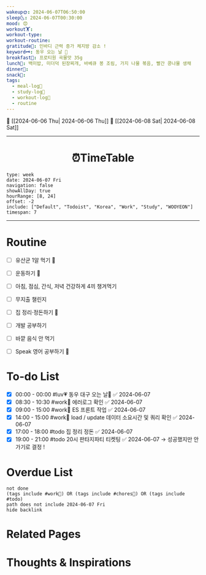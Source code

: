 ```yaml
---
wakeup🌞: 2024-06-07T06:50:00
sleep🌜: 2024-06-07T00:30:00
mood: 😍
workout🏋️: 
workout-type: 
workout-routine: 
gratitude🙏: 인바디 근력 증가 체지방 감소 !
keyword🗝️: 동우 오는 날 💝
breakfast🍳: 프로티원 곡물맛 35g
lunch🍚: 백미밥, 미더덕 된장찌개, 바베큐 봉 조림, 가지 나물 볶음, 빨간 콩나물 생채
dinner🥗: 
snack🍬: 
tags:
  - meal-log📝
  - study-log📓
  - workout-log💪
  - routine
---
```


🔺 [[2024-06-06 Thu| 2024-06-06 Thu]]
🔻 [[2024-06-08 Sat| 2024-06-08 Sat]]
___
<h1> <center>⏰TimeTable </center> </h1>

```gEvent
type: week
date: 2024-06-07 Fri
navigation: false
showAllDay: true
hourRange: [8, 24]
offset: -2
include: ["Default", "Todoist", "Korea", "Work", "Study", "WOOYEON"]
timespan: 7
```

--- 


# Routine 

- [ ] 유산균 1알 먹기 🔼 
- [ ] 운동하기 🔼
- [ ] 아침, 점심, 간식, 저녁 건강하게 4끼 챙겨먹기
- [ ] 무지출 챌린지 
- [ ] 집 정리·정돈하기 🔼
- [ ] 개발 공부하기
- [ ] 바깥 음식 안 먹기 
- [ ] Speak 영어 공부하기 🔼 


# To-do List

- [x] 00:00 - 00:00 #luv💗 동우 대구 오는 날🧸 ✅ 2024-06-07
- [x] 08:30 - 10:30 #work💼 에러로그 확인 ✅ 2024-06-07
- [x] 09:00 - 15:00 #work💼 ES 프론트 작업 ✅ 2024-06-07
- [x] 14:00 - 15:00 #work💼 load / update 데이터 소요시간 및 쿼리 확인 ✅ 2024-06-07
- [x] 17:00 - 18:00 #todo 집 정리 정돈 ✅ 2024-06-07
- [x] 19:00 - 21:00 #todo 20시 판타지파티 티켓팅 ✅ 2024-06-07
	→ 성공했지만 안 가기로 결정 ! 

# Overdue List
```tasks
not done
(tags include #work💼) OR (tags include #chores🧺) OR (tags include #todo)
path does not include 2024-06-07 Fri
hide backlink
```

# Related Pages



# Thoughts & Inspirations

